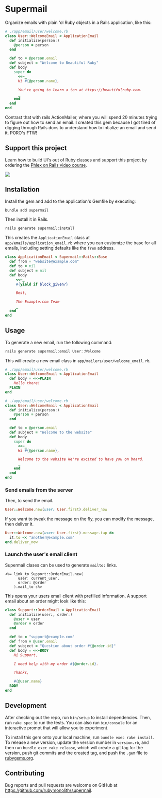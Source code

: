 # Supermail

Organize emails with plain 'ol Ruby objects in a Rails application, like this:

```ruby
# ./app/email/user/welcome.rb
class User::WelcomeEmail < ApplicationEmail
  def initialize(person:)
    @person = person
  end

  def to = @person.email
  def subject = "Welcome to Beautiful Ruby"
  def body
    super do
      <<~_
      Hi #{@person.name},

      You're going to learn a ton at https://beautifulruby.com.
      _
    end
  end
end
```

Contrast that with rails ActionMailer, where you will spend 20 minutes trying to figure out how to send an email. I created this gem because I got tired of digging through Rails docs to understand how to intialize an email and send it. PORO's FTW!

## Support this project

Learn how to build UI's out of Ruby classes and support this project by ordering the [Phlex on Rails video course](https://beautifulruby.com/phlex).

[![](https://immutable.terminalwire.com/hmM9jvv7yF89frBUfjikUfRmdUsTVZ8YvXc7OnnYoERXfLJLzDcj5dFM7qdfMG2bqQLuw633Zt1gl3O7z0zKmH6k8QmifN7z0kJo.png)](https://beautifulruby.com/phlex/forms/introduction)


## Installation

Install the gem and add to the application's Gemfile by executing:

```bash
bundle add supermail
```

Then install it in Rails.

```bash
rails generate supermail:install
```

This creates the `ApplicationEmail` class at `app/emails/application_email.rb` where you can customize the base for all emails, including setting defaults like the `from` address.

```ruby
class ApplicationEmail < Supermail::Rails::Base
  def from = "website@example.com"
  def to = nil
  def subject = nil
  def body
     <<~_
     #{yield if block_given?}

     Best,

     The Example.com Team
     _
  end
end
```

## Usage

To generate a new email, run the following command:

```bash
rails generate supermail:email User::Welcome
```

This will create a new email class in `app/mailers/user/welcome_email.rb`.

```ruby
# ./app/email/user/welcome.rb
class User::WelcomeEmail < ApplicationEmail
  def body = <<~PLAIN
    Hello there!
  PLAIN
end
```


```ruby
# ./app/email/user/welcome.rb
class User::WelcomeEmail < ApplicationEmail
  def initialize(person:)
    @person = person
  end

  def to = @person.email
  def subject = "Welcome to the website"
  def body
    super do
      <<~_
      Hi #{@person.name},

      Welcome to the website We're excited to have you on board.
      _
    end
  end
end
```

### Send emails from the server

Then, to send the email.

```ruby
User::Welcome.new(user: User.first).deliver_now
```

If you want to tweak the message on the fly, you can modify the message, then deliver it.

```ruby
User::Welcome.new(user: User.first).message.tap do
  it.to << "another@example.com"
end.deliver_now
```

### Launch the user's email client

Supermail clases can be used to generate `mailto:` links.

```erb
<%= link_to Support::OrderEmail.new(
      user: current_user,
      order: @order
    ).mail_to s%>
```

This opens your users email client with prefilled information. A support email about an order might look like this:

```ruby
class Support::OrderEmail < ApplicationEmail
  def initialize(user:, order:)
    @user = user
    @order = order
  end

  def to = "support@example.com"
  def from = @user.email
  def subject = "Question about order #{@order.id}"
  def body = <<~BODY
    Hi Support,

    I need help with my order #{@order.id}.

    Thanks,

    #{@user.name}
  BODY
end
```

## Development

After checking out the repo, run `bin/setup` to install dependencies. Then, run `rake spec` to run the tests. You can also run `bin/console` for an interactive prompt that will allow you to experiment.

To install this gem onto your local machine, run `bundle exec rake install`. To release a new version, update the version number in `version.rb`, and then run `bundle exec rake release`, which will create a git tag for the version, push git commits and the created tag, and push the `.gem` file to [rubygems.org](https://rubygems.org).

## Contributing

Bug reports and pull requests are welcome on GitHub at https://github.com/rubymonolith/supermail.
